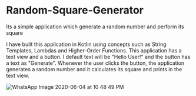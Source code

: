 # Random-Square-Generator
Its a simple application which generate a random number and perform its square

I have built this application in Kotlin using concepts such as String Templates, Lambdas and Higher-Order Functions. This application 
has a text view and a button. I default text will be "Hello User!" and the button has a text as "Generate". Whenever the user clicks 
the button, the application generates a random number and it calculates its square and prints in the text view.

![WhatsApp Image 2020-06-04 at 10 48 49 PM](https://user-images.githubusercontent.com/63870316/83864485-6c9b0400-a742-11ea-98cd-4c359f76737d.jpeg)
